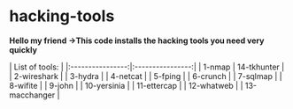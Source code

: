 # hacking-tools
**Hello my friend ->This code installs the hacking tools you need very quickly**
<br>

| List of tools: |
|:----------------:|:----------------:|
| 1-nmap         | 14-tkhunter        |
| 2-wireshark    | 
| 3-hydra        |
| 4-netcat       |
| 5-fping        |
| 6-crunch       |
| 7-sqlmap       |
| 8-wifite       |
| 9-john         |
| 10-yersinia    |
| 11-ettercap    |
| 12-whatweb     |
| 13-macchanger  |
